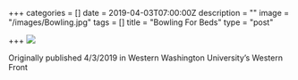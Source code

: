 +++
categories = []
date = 2019-04-03T07:00:00Z
description = ""
image = "/images/Bowling.jpg"
tags = []
title = "Bowling For Beds"
type = "post"

+++
![](/images/Bowling.jpg)

Originally published 4/3/2019 in Western Washington University’s Western Front
